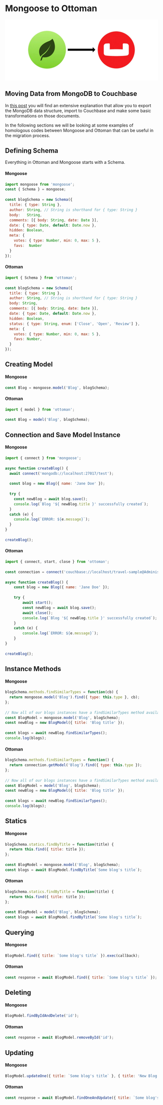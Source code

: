 # Mongoose to Ottoman

![Migrate MongoDB to Couchbase](./mongodb-to-couchbase.jpg)

## Moving Data from MongoDB to Couchbase

In [this post](https://blog.couchbase.com/migrating-data-from-mongodb-to-couchbase/) you will find an extensive explanation that allow you to export the MongoDB data structure, import to Couchbase and make some basic transformations on those documents.

In the following sections we will be looking at some examples of homologous codes between Mongoose and Ottoman that can be useful in the migration process.

## Defining Schema

Everything in Ottoman and Mongoose starts with a Schema.

#### Mongoose

```javascript
import mongoose from 'mongoose';
const { Schema } = mongoose;

const blogSchema = new Schema({
  title: { type: String },
  author: String, // String is shorthand for { type: String }
  body:   String,
  comments: [{ body: String, date: Date }],
  date: { type: Date, default: Date.now },
  hidden: Boolean,
  meta: {
    votes: { type: Number, min: 0, max: 5 },
    favs:  Number
  }
});
```

#### Ottoman

```javascript
import { Schema } from 'ottoman';

const blogSchema = new Schema({
  title: { type: String },
  author: String, // String is shorthand for { type: String }
  body: String,
  comments: [{ body: String, date: Date }],
  date: { type: Date, default: Date.now },
  hidden: Boolean,
  status: { type: String, enum: ['Close', 'Open', 'Review'] },
  meta: {
    votes: { type: Number, min: 0, max: 5 },
    favs: Number,
  }
});
```

## Creating Model

#### Mongoose

```javascript
const Blog = mongoose.model('Blog', blogSchema);
```

#### Ottoman

```javascript
import { model } from 'ottoman';

const Blog = model('Blog', blogSchema);
```

## Connection and Save Model Instance

#### Mongoose

```javascript
import { connect } from 'mongoose';

async function createBlog() {
  await connect('mongodb://localhost:27017/test');

  const blog = new Blog({ name: 'Jane Doe' });

  try {
    const newBlog = await blog.save();
    console.log(`Blog '${ newBlog.title }' successfully created`);
  }
  catch (e) {
    console.log(`ERROR: ${e.message}`);
  }
}

createBlog();
```

#### Ottoman

```javascript
import { connect, start, close } from 'ottoman';

const connection = connect('couchbase://localhost/travel-sample@Administrator:password');

async function createBlog() {
    const blog = new Blog({ name: 'Jane Doe' });

    try {
        await start();
        const newBlog = await blog.save();
        await close();
        console.log(`Blog '${ newBlog.title }' successfully created`);
    }
    catch (e) {
        console.log(`ERROR: ${e.message}`);
    }
}

createBlog();
```

## Instance Methods

#### Mongoose

```javascript
blogSchema.methods.findSimilarTypes = function(cb) {
  return mongoose.model('Blog').find({ type: this.type }, cb);
};

// Now all of our blogs instances have a findSimilarTypes method available to them.
const BlogModel = mongoose.model('Blog', blogSchema);
const newBlog = new BlogModel({ title: 'Blog title' });

const blogs = await newBlog.findSimilarTypes();
console.log(blogs);
```

#### Ottoman

```javascript
blogSchema.methods.findSimilarTypes = function() {
  return connection.getModel('Blog').find({ type: this.type });
};

// Now all of our blogs instances have a findSimilarTypes method available to them.
const BlogModel = model('Blog', blogSchema);
const newBlog = new BlogModel({ title: 'Blog title' });

const blogs = await newBlog.findSimilarTypes();
console.log(blogs);
```

## Statics

#### Mongoose

```javascript
blogSchema.statics.findByTitle = function(title) {
  return this.find({ title: title });
};

const BlogModel = mongoose.model('Blog', blogSchema);
const blogs = await BlogModel.findByTitle(`Some blog's title`);
```

#### Ottoman

```javascript
blogSchema.statics.findByTitle = function(title) {
  return this.find({ title: title });
};

const BlogModel = model('Blog', blogSchema);
const blogs = await BlogModel.findByTitle(`Some blog's title`);
```

## Querying

#### Mongoose

```javascript
BlogModel.find({ title: `Some blog's title` }).exec(callback);
```

#### Ottoman

```javascript
const response = await BlogModel.find({ title: `Some blog's title` });
```

## Deleting

#### Mongoose

```javascript
BlogModel.findByIdAndDelete('id');
```

#### Ottoman

```javascript
const response = await BlogModel.removeById('id');
```

## Updating

#### Mongoose

```javascript
BlogModel.updateOne({ title: `Some blog's title` }, { title: 'New Blog title' }, cb);
```

#### Ottoman

```javascript
const response = await BlogModel.findOneAndUpdate({ title: `Some blog's title` }, { title: 'New Blog title' });
```

